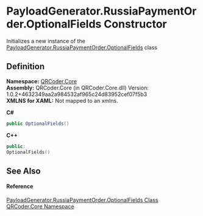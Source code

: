 # PayloadGenerator.RussiaPaymentOrder.OptionalFields Constructor


Initializes a new instance of the <a href="T_QRCoder_Core_PayloadGenerator_RussiaPaymentOrder_OptionalFields.md">PayloadGenerator.RussiaPaymentOrder.OptionalFields</a> class



## Definition
**Namespace:** <a href="N_QRCoder_Core.md">QRCoder.Core</a>  
**Assembly:** QRCoder.Core (in QRCoder.Core.dll) Version: 1.0.2+4632349aa2a984532af965c24d83952cef07f5b3  
**XMLNS for XAML:** Not mapped to an xmlns.

**C#**
``` C#
public OptionalFields()
```
**C++**
``` C++
public:
OptionalFields()
```



## See Also


#### Reference
<a href="T_QRCoder_Core_PayloadGenerator_RussiaPaymentOrder_OptionalFields.md">PayloadGenerator.RussiaPaymentOrder.OptionalFields Class</a>  
<a href="N_QRCoder_Core.md">QRCoder.Core Namespace</a>  
